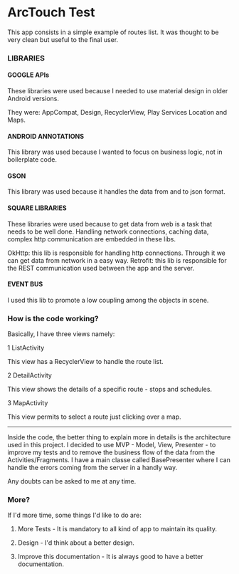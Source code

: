 # ArcTouch Test #

This app consists in a simple example of routes list. It was thought to be very clean but useful to the final user.

### LIBRARIES ###

#### GOOGLE APIs ####

These libraries were used because I needed to use material design in older Android versions.

They were: AppCompat, Design, RecyclerView, Play Services Location and Maps.

#### ANDROID ANNOTATIONS ####

This library was used because I wanted to focus on business logic, not in boilerplate code.

#### GSON ####

This library was used because it handles the data from and to json format.

#### SQUARE LIBRARIES ####

These libraries were used because to get data from web is a task that needs to be well done. Handling network connections, caching data, complex http communication are embedded in these libs.

OkHttp: this lib is responsible for handling http connections. Through it we can get data from network in a easy way.
Retrofit: this lib is responsible for the REST communication used between the app and the server.

#### EVENT BUS ####

I used this lib to promote a low coupling among the objects in scene.

### How is the code working? ###

Basically, I have three views namely:

1 ListActivity

This view has a RecyclerView to handle the route list.

2 DetailActivity

This view shows the details of a specific route - stops and schedules.

3 MapActivity

This view permits to select a route just clicking over a map.

* * *

Inside the code, the better thing to explain more in details is the architecture used in this project. I decided to use MVP - Model, View, Presenter - to improve my tests and to remove the business flow of the data from the Activities/Fragments. I have a main classe called BasePresenter where I can handle the errors coming from the server in a handly way.

Any doubts can be asked to me at any time.

### More? ###

If I'd more time, some things I'd like to do are:

1. More Tests - It is mandatory to all kind of app to maintain its quality.

2. Design - I'd think about a better design.

3. Improve this documentation - It is always good to have a better documentation.
